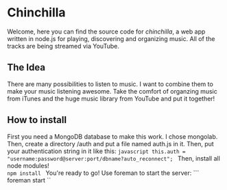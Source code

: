 # Chinchilla

Welcome, here you can find the source code for _chinchilla_, a web app written in node.js for playing, discovering and organizing music. 
All of the tracks are being streamed via YouTube. 

## The Idea

There are many possibilities to listen to music. I want to combine them to make your music listening awesome. 
Take the comfort of organzing music from iTunes and the huge music library from YouTube and put it together! 

## How to install

First you need a MongoDB database to make this work. I chose mongolab. Then, create a directory /auth and put a file named auth.js in it. Then, put your authentication string in it like this: 
	```javascript
	this.auth = "username:password@server:port/dbname?auto_reconnect";
	``` 
Then, install all node modules!  
	```
	npm install 
	```
You're ready to go! Use foreman to start the server:
	```
	foreman start 
	``